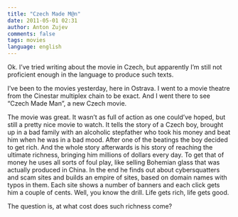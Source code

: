 ```yaml
---
title: "Czech Made M@n"
date: 2011-05-01 02:31
author: Anton Zujev
comments: false
tags: movies
language: english
---
```


Ok. I’ve tried writing about the movie in Czech, but apparently I’m still not proficient enough in the language to produce such texts.

I’ve been to the movies yesterday, here in Ostrava. I went to a movie theatre from the Cinestar multiplex chain to be exact. And I went there to see “Czech Made Man”, a new Czech movie.

The movie was great. It wasn’t as full of action as one could’ve hoped, but still a pretty nice movie to watch. It tells the story of a Czech boy, brought up in a bad family with an alcoholic stepfather who took his money and beat him when he was in a bad mood. After one of the beatings the boy decided to get rich. And the whole story afterwards is his story of reaching the ultimate richness, bringing him millions of dollars every day. To get that of money he uses all sorts of foul play, like selling Bohemian glass that was actually produced in China. In the end he finds out about cybersquatters and scam sites and builds an empire of sites, based on domain names with typos in them. Each site shows a number of banners and each click gets him a couple of cents. Well, you know the drill. Life gets rich, life gets good.

The question is, at what cost does such richness come?